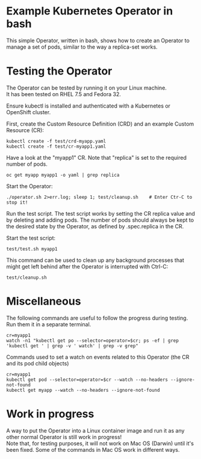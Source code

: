 # Example Kubernetes Operator in bash

This simple Operator, written in bash, shows how to create an Operator to manage a set of pods, similar to the way a replica-set works.   

# Testing the Operator

The Operator can be tested by running it on your Linux machine.  
It has been tested on RHEL 7.5 and Fedora 32. 

Ensure kubectl is installed and authenticated with a Kubernetes or OpenShift cluster.

First, create the Custom Resource Definition (CRD) and an example Custom Resource (CR):

```
kubectl create -f test/crd-myapp.yaml
kubectl create -f test/cr-myapp1.yaml
```

Have a look at the "myapp1" CR.  Note that "replica" is set to the required number of pods.

```
oc get myapp myapp1 -o yaml | grep replica
```

Start the Operator:

```
./operator.sh 2>err.log; sleep 1; test/cleanup.sh    # Enter Ctr-C to stop it!
```

Run the test script.  The test script works by setting the CR replica value and by deleting and adding pods.  The number of pods should always be kept to the desired state by the Operator, as defined by .spec.replica in the CR.

Start the test script:

```
test/test.sh myapp1
```

This command can be used to clean up any background processes that might get left behind after the Operator is interrupted with Ctrl-C:

```
test/cleanup.sh
```

# Miscellaneous

The following commands are useful to follow the progress during testing.  Run them it in a separate terminal. 

```
cr=myapp1
watch -n1 "kubectl get po --selector=operator=$cr; ps -ef | grep 'kubectl get ' | grep -v ' watch' | grep -v grep"
```

Commands used to set a watch on events related to this Operator (the CR and its pod child objects)

```
cr=myapp1
kubectl get pod --selector=operator=$cr --watch --no-headers --ignore-not-found
kubectl get myapp --watch --no-headers --ignore-not-found
```

# Work in progress

A way to put the Operator into a Linux container image and run it as any other normal Operator is still work in progress!  
Note that, for testing purposes, it will not work on Mac OS (Darwin) until it's been fixed. Some of the commands in Mac OS work in different ways. 


